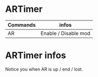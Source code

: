 <!-- @format -->

# ARTimer

| Commands | infos                |
| -------- | -------------------- |
| AR       | Enable / Disable mod |

# ARTimer infos

Notice you when AR is up / end / lost.
